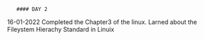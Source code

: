        #### DAY 2
16-01-2022
Completed the Chapter3 of the linux.
Larned about the Fileystem Hierachy Standard in Linuix
